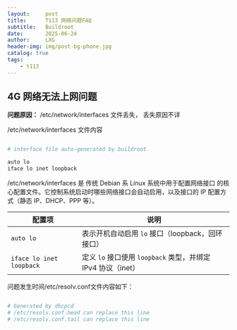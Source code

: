 ```yaml
---
layout:     post
title:      T113 网络问题FAQ
subtitle:   Buildroot
date:       2025-06-24
author:     LXG
header-img: img/post-bg-phone.jpg
catalog: true
tags:
    - t113
---
```


## 4G 网络无法上网问题

**问题原因：** /etc/network/interfaces 文件丢失， 丢失原因不详

/etc/network/interfaces 文件内容

```sh

# interface file auto-generated by buildroot

auto lo
iface lo inet loopback

```

/etc/network/interfaces 是 传统 Debian 系 Linux 系统中用于配置网络接口 的核心配置文件。它控制系统启动时哪些网络接口会自动启用，以及接口的 IP 配置方式（静态 IP、DHCP、PPP 等）。

| 配置项                  | 说明                                                                 |
|-------------------------|----------------------------------------------------------------------|
| `auto lo`               | 表示开机自动启用 `lo` 接口（loopback，回环接口）                      |
| `iface lo inet loopback`| 定义 `lo` 接口使用 `loopback` 类型，并绑定 IPv4 协议（inet）           |


问题发生时间/etc/resolv.conf文件内容如下：

```sh

# Generated by dhcpcd
# /etc/resolv.conf.head can replace this line
# /etc/resolv.conf.tail can replace this line

```




